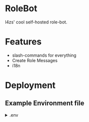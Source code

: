 # RoleBot

l4zs' cool self-hosted role-bot.

# Features

- slash-commands for everything
- Create Role Messages
- i18n

# Deployment

## Example Environment file

<details>
<summary>.env</summary>

```properties

DISCORD_TOKEN=<discord>
MONGO_URL=mongodb://bot:bot@mongo
MONGO_DATABASE=bot_prod

```

</details>

